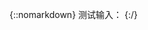 

{::nomarkdown}
测试输入：<script>
	let a=document.currentScript.parentNode
	a.insertAdjacentHTML('beforeEnd','<input />')
	a.lastChild.oninput=(e)=>{
		a.insertAdjacentHTML('beforeEnd','\n'+e.target.value)
	}
</script>
{:/}
